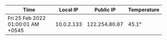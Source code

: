 | Time     | Local IP | Public IP | Temperature |
| ----------- | ----------- | ----------- | ----------- |
| Fri 25 Feb 2022 01:00:01 AM +0545      | 10.0.2.133     | 122.254.80.87  | 45.1° |
